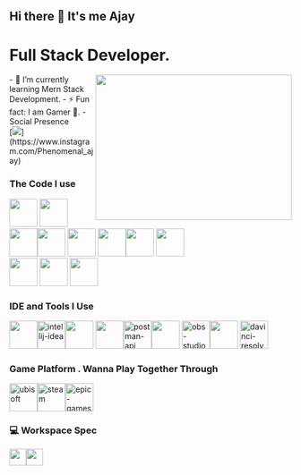 ## Hi there 👋 It's me Ajay

# Full Stack Developer. 
<img align="right" width="350" height="260" src="https://i.pinimg.com/originals/90/70/32/9070324cdfc07c68d60eed0c39e77573.gif">                                                 
- 🌱 I’m currently learning Mern Stack Development.
- ⚡ Fun fact: I am Gamer 👾.
- Social Presence
<br />[<img src="https://img.shields.io/badge/instagram-d62976?style=for-the-badge&logo=instagram&logoColor=white" />](https://www.instagram.com/Phenomenal_ajay)

### The Code I use

<img height="50" width="50" src="https://img.icons8.com/color/48/000000/java-coffee-cup-logo.png" /> <img height="50" width="50" src="https://img.icons8.com/color/48/000000/html-5.png" /> 
<img height="50" width="50" src="https://img.icons8.com/color/48/000000/css3.png" /><img height="50" width="50" src="https://img.icons8.com/color/48/000000/sass.png"/> <img height="50" width="50" src="https://img.icons8.com/color/48/000000/bootstrap.png" />
<img height="50" width="50" src="https://img.icons8.com/color/48/000000/javascript.png"/><img height="50" width="50" src="https://img.icons8.com/color/48/000000/nodejs.png"/> <img height="50" width="50" src="https://img.icons8.com/color/48/000000/spring-logo.png"/>   
<img height="50" width="50" src="https://img.icons8.com/color/48/000000/react-native.png"/> <img height="50" width="50" src="https://img.icons8.com/color/48/000000/google-firebase-console.png"/> <img height="50" width="50"
src="https://img.icons8.com/color/48/000000/mysql-logo.png"/>

### IDE and Tools I Use

<img height="50" width="50" src="https://img.icons8.com/color/48/000000/visual-studio-code-2019.png"/><img width="50" height="50" src="https://img.icons8.com/color/48/intellij-idea.png" alt="intellij-idea"/><img height="50" width="50" src="https://img.icons8.com/color/50/000000/git.png"/> <img height="50" src="https://img.icons8.com/officel/480/null/java-eclipse.png"/><img width="50" height="50" src="https://img.icons8.com/dusk/64/postman-api.png" alt="postman-api"/><img height="50" width="50" src="https://img.icons8.com/doodle/48/000000/adobe-photoshop.png"/> <img width="50" height="50" src="https://img.icons8.com/ios-filled/50/obs-studio.png" alt="obs-studio"/><img height="50" width="50" src="https://img.icons8.com/color/48/000000/figma--v1.png"/> <img width="50" height="50" src="https://img.icons8.com/color/48/davinci-resolve.png" alt="davinci-resolve"/>

### Game Platform . Wanna Play Together Through

<img width="50" height="50" src="https://img.icons8.com/color/48/ubisoft.png" alt="ubisoft"/><img width="50" height="50" src="https://img.icons8.com/fluency/48/steam.png" alt="steam"/><img width="50" height="50" src="https://img.icons8.com/ios-filled/50/epic-games.png" alt="epic-games"/>

### 💻 Workspace Spec

<img height="30" src="https://img.shields.io/badge/AMD-Ryzen_5_4600H-ED1C24?style=for-the-badge&logo=amd&logoColor=white"/><img height="30" src="https://img.shields.io/badge/NVIDIA-GTX1650-76B900?style=for-the-badge&logo=nvidia&logoColor=white"/> 

